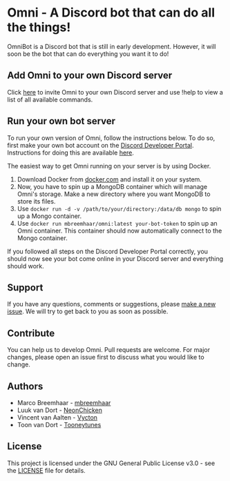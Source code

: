 # Omni - A Discord bot that can do all the things!
OmniBot is a Discord bot that is still in early development. However, it will soon be the bot that can do everything you want it to do!

## Add Omni to your own Discord server
Click [here](https://discord.com/api/oauth2/authorize?client_id=811235136699891764&permissions=8&scope=bot) to invite Omni to your own Discord server and use !help to view a list of all available commands.

## Run your own bot server
To run your own version of Omni, follow the instructions below. To do so, first make your own bot account on the [Discord Developer Portal](https://discord.com/developers/). Instructions for doing this are available [here](https://discordpy.readthedocs.io/en/latest/discord.html).

The easiest way to get Omni running on your server is by using Docker.

1. Download Docker from [docker.com](https://www.docker.com/) and install it on your system.
2. Now, you have to spin up a MongoDB container which will manage Omni's storage. Make a new directory where you want MongoDB to store its files.
3. Use ```docker run -d -v /path/to/your/directory:/data/db mongo``` to spin up a Mongo container.
4. Use ```docker run mbreemhaar/omni:latest your-bot-token``` to spin up an Omni container. This container should now automatically connect to the Mongo container.

If you followed all steps on the Discord Developer Portal correctly, you should now see your bot come online in your Discord server and everything should work.

## Support
If you have any questions, comments or suggestions, please [make a new issue](https://github.com/mbreemhaar/omni/issues). We will try to get back to you as soon as possible.

## Contribute
You can help us to develop Omni. Pull requests are welcome. For major changes, please open an issue first to discuss what you would like to change.

## Authors
- Marco Breemhaar - [mbreemhaar](http://www.github.com/mbreemhaar)
- Luuk van Dort - [NeonChicken](http://www.github.com/neonchicken)
- Vincent van Aalten - [Vycton](http://www.github.com/vycton)
- Toon van Dort - [Tooneytunes](http://www.github.com/tooneytunes)

## License
This project is licensed under the GNU General Public License v3.0 - see the [LICENSE](LICENSE) file for details.
